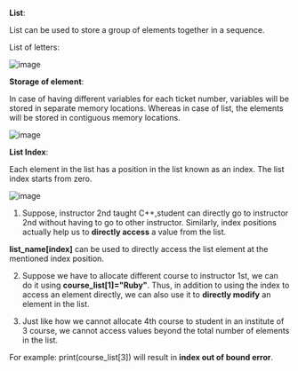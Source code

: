**List**:

 List can be used to store a group of elements together in a sequence.

 List of letters:

 ![image](https://programmathically.com/wp-content/uploads/2021/05/list.png)

 
 **Storage of element**:

 In case of having different variables for each ticket number, variables will be stored in separate memory locations. Whereas in case of list, the elements will be stored in contiguous memory locations.

![image](https://www.bookofnetwork.com/images/python-images/list1.png)


**List Index**:

Each element in the list has a position in the list known as an index.
The list index starts from zero. 

![image](https://prepbytes-misc-images.s3.ap-south-1.amazonaws.com/assets/1671778764801-list%20program%20in%20python2.png)

1. Suppose, instructor 2nd taught C++,student can directly go to instructor 2nd without having to go to other instructor. Similarly, index positions actually help us to **directly access** a value from the list. 

**list_name[index]** can be used to directly access the list element at the mentioned index position.

2. Suppose we have to allocate different course to instructor 1st, we can do it using **course_list[1]="Ruby"**. Thus, in addition to using the index to access an element directly, we can also use it to **directly modify** an element in the list.

3. Just like how we cannot allocate 4th course to student in an institute of 3 course, we cannot access values beyond the total number of elements in the list.

For example: print(course_list[3]) will result in **index out of bound error**. 